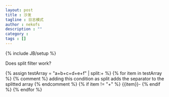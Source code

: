 ```yaml
---
layout: post
title : 沙发
tagline : 日志模式
author : nekofs
description : ""
category : 
tags : []
---
```

{% include JB/setup %}

Does split filter work?

{% assign testArray = "a+b+c+d+e+f" | split:+ %} 
{% for item in testArray %} 
{% comment %} 
adding this condition as split adds the separator to the splitted array 
{% endcomment %} 
{% if item != "+" %} 
{{item}}- 
{% endif %} 
{% endfor %} 
